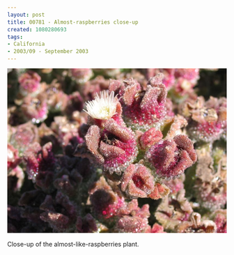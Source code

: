 ```yaml
---
layout: post
title: 00781 - Almost-raspberries close-up
created: 1080280693
tags:
- California
- 2003/09 - September 2003
---
```


<img src="/image/images/107_0781-331.jpg"/>

Close-up of the almost-like-raspberries plant.
